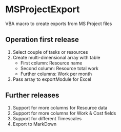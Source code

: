 # MSProjectExport
VBA macro to create exports from MS Project files

## Operation first release
1. Select couple of tasks or resources
2. Create multi-dimensional array with table
    * First column: Resource name
    * Second column: Resource total work
    * Further columns: Work per month
3. Pass array to exportModule for Excel

## Further releases
1. Support for more columns for Resource data
2. Support for more columns for Work & Cost fields
3. Support for different Timescales
4. Export to MarkDown